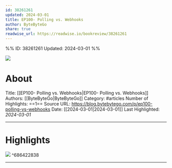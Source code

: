 ```yaml
---
id: 38261261
updated: 2024-03-01
title: EP100- Polling vs. Webhooks
author: ByteByteGo
share: true
readwise_url: https://readwise.io/bookreview/38261261
---
```


%%
ID: 38261261
Updated: 2024-03-01
%%

![]( https://substackcdn.com/image/fetch/w_1200,h_600,c_fill,f_jpg,q_auto:good,fl_progressive:steep,g_auto/https%3A%2F%2Fsubstack-post-media.s3.amazonaws.com%2Fpublic%2Fimages%2F433850ea-c8fb-431d-a0c0-7a8ea66b81d7_1280x1664.gif)

# About
Title: [[EP100- Polling vs. Webhooks|EP100- Polling vs. Webhooks]]
Authors: [[ByteByteGo|ByteByteGo]]
Category: #articles
Number of Highlights: ==1==
Source URL: https://blog.bytebytego.com/p/ep100-polling-vs-webhooks
Date: [[2024-03-01|2024-03-01]]
Last Highlighted: *2024-03-01*

---

# Highlights

![](https://substackcdn.com/image/fetch/w_1456,c_limit,f_auto,q_auto:good,fl_lossy/https%3A%2F%2Fsubstack-post-media.s3.amazonaws.com%2Fpublic%2Fimages%2F02324827-89a2-4828-87c4-fd7c1bb33e90_1280x1664.gif) ^686422838

---